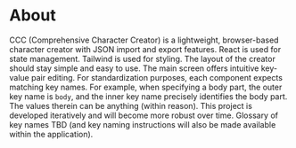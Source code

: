# About
CCC (Comprehensive Character Creator) is a lightweight, browser-based character creator with JSON import and export features.
React is used for state management. Tailwind is used for styling. The layout of the creator should stay simple and easy to use.
The main screen offers intuitive key-value pair editing. For standardization purposes, each component expects matching key names.
For example, when specifying a body part, the outer key name is `body`, and the inner key name precisely identifies the body part.
The values therein can be anything (within reason). This project is developed iteratively and will become more robust over time.
Glossary of key names TBD (and key naming instructions will also be made available within the application).

